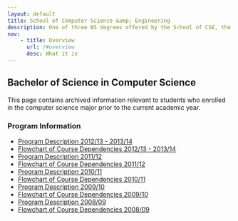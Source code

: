 ```yaml
---
layout: default
title: School of Computer Science &amp; Engineering
description: One of three BS degrees offered by the School of CSE, the BS in Computer Science is a 4-year degree with a combined focus on programming and theory.
nav:
    - title: Overview
      url: /#overview
      desc: What it is
---
```


## Bachelor of Science in <strong>Computer Science</strong>

This page contains archived information relevant to students who enrolled
in the computer science major prior to the current academic year.

### Program Information

- [Program Description 2012/13 - 2013/14][description-12-14]
- [Flowchart of Course Dependencies 2012/13 - 2013/14][flowchart-12-14]
- [Program Description 2011/12][description-11-12]
- [Flowchart of Course Dependencies 2011/12][flowchart-11-12]
- [Program Description 2010/11][description-10-11]
- [Flowchart of Course Dependencies 2010/11][flowchart-10-11]
- [Program Description 2009/10][description-09-10]
- [Flowchart of Course Dependencies 2009/10][flowchart-09-10]
- [Program Description 2008/09][description-08-09]
- [Flowchart of Course Dependencies 2008/09][flowchart-08-09]

[description-12-14]: descriptions/cs_description_2012_2014.pdf
[flowchart-12-14]: flowcharts/cs_flowchart_2012_2014.pdf

[description-11-12]: descriptions/cs_descriptions_2011_2012.pdf
[flowchart-11-12]: flowcharts/cs_flowcharts_2011_2012.pdf

[description-10-11]: Computer_science_requirements_2010_2011.pdf
[flowchart-10-11]: Computer_science_2010_2011.pdf

[description-09-10]: Computer_science_requirements_2009_2010.pdf
[flowchart-09-10]: Computer_science_2009_2010.pdf

[description-08-09]: Computer_science_requirements_2008_2009.pdf
[flowchart-08-09]: Computer_science_2008_2009.pdf


